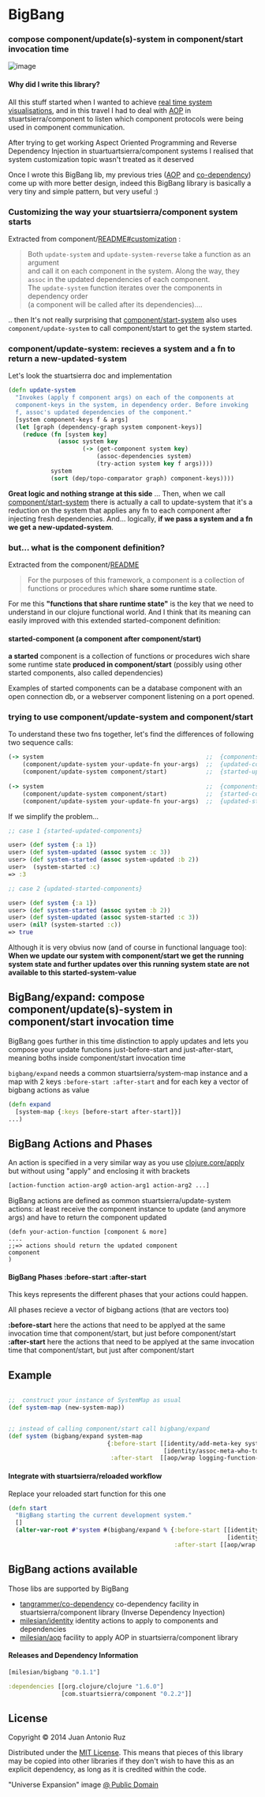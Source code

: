 # BigBang
### compose component/update(s)-system in component/start invocation time

![image](https://dl.dropboxusercontent.com/u/8688858/bigbang.png)


#### Why did I write this library?

All this stuff started when I wanted to achieve [real time system visualisations](https://github.com/tangrammer/webclient-system-diagram), and in this travel I had to deal with [AOP](https://github.com/milesian/aop) in stuartsierra/component to listen which component protocols were being used in component communication.

After trying to get working Aspect Oriented Programming and Reverse Dependency Injection in stuartuartsierra/component systems I realised that system customization topic wasn't treated as it deserved

Once I wrote this BigBang lib, my previous tries ([AOP](https://github.com/milesian/aop) and [co-dependency](https://github.com/tangrammer/co-dependency)) come up with more better design, indeed this BigBang library is basically a very tiny and simple pattern, but very useful :)


### Customizing the way your stuartsierra/component system starts

Extracted from component/[README#customization](https://github.com/stuartsierra/component/blob/master/README.md#customization) :

> Both ```update-system``` and ```update-system-reverse``` take a function as an argument   
and call it on each component in the system. 
Along the way, they ```assoc``` in the updated dependencies of each component.   
The ```update-system``` function iterates over the components in dependency order   
 (a component will be called after its dependencies)....

.. then It's not really surprising  that  [component/start-system](https://github.com/stuartsierra/component/blob/master/src/com/stuartsierra/component.clj#L151) also uses ```component/update-system``` to call component/start to get the system started.

### component/update-system: recieves a system and a fn to return a new-updated-system
Let's look the stuartsierra doc and implementation
```clojure
(defn update-system
  "Invokes (apply f component args) on each of the components at
  component-keys in the system, in dependency order. Before invoking
  f, assoc's updated dependencies of the component."
  [system component-keys f & args]
  (let [graph (dependency-graph system component-keys)]
    (reduce (fn [system key]
              (assoc system key
                     (-> (get-component system key)
                         (assoc-dependencies system)
                         (try-action system key f args))))
            system
            (sort (dep/topo-comparator graph) component-keys))))

```

**Great logic and nothing strange at this side** ... Then, when we call [component/start-system](https://github.com/stuartsierra/component/blob/master/src/com/stuartsierra/component.clj#L151) there is actually a call to update-system that it's a reduction on the system that applies any fn to each component after injecting fresh dependencies. And... logically, **if we pass a system and a fn we get a new-updated-system**.

### but... what is the component definition?  
Extracted from the component/[README](https://github.com/stuartsierra/component/blob/master/README.md)
> For the purposes of this framework, a component is a collection of functions or procedures which **share some runtime state**.

For me this **"functions that share runtime state"** is the key that we need to understand in our clojure functional world. And I think that its meaning can easily improved with this extended started-component definition:

#### started-component (a component after component/start)
**a started** component is a collection of functions or procedures wich share some runtime state **produced in component/start** (possibly using other started components, also called dependencies) 

Examples of started components can be a database component with an open connection db, or a webserver component listening on a port opened.

### trying to use component/update-system and component/start   

To understand these two fns together, let's find the differences of following two sequence calls:

```clojure
(-> system                                              ;;  {components}
    (component/update-system your-update-fn your-args)  ;;  {updated-components}
    (component/update-system component/start)           ;;  {started-updated-components}
    
(-> system                                              ;;  {components}
    (component/update-system component/start)           ;;  {started-components} 
    (component/update-system your-update-fn your-args)  ;;  {updated-started-components}
```

If we simplify the problem...
```clojure
;; case 1 {started-updated-components}

user> (def system {:a 1})
user> (def system-updated (assoc system :c 3))
user> (def system-started (assoc system-updated :b 2))
user>  (system-started :c)
=> :3

;; case 2 {updated-started-components}

user> (def system {:a 1})
user> (def system-started (assoc system :b 2))
user> (def system-updated (assoc system-started :c 3))
user> (nil? (system-started :c))
=> true
```

Although it is very obvius now (and of course in functional language too): **When we update our system with component/start we get the running system state and further updates over this running system state are not available to this started-system-value**

##  BigBang/expand: compose component/update(s)-system in component/start invocation time
BigBang goes further in this time distinction to apply updates and lets you compose your update functions just-before-start and just-after-start, meaning boths inside component/start invocation time

```bigbang/expand``` needs a common stuartsierra/system-map instance and a map with 2 keys ```:before-start :after-start``` and for each key a vector of bigbang actions as value

```clojure 
(defn expand
  [system-map {:keys [before-start after-start]}]
...)

```
 
##  BigBang Actions and Phases
An action is specified in a very similar way as you use [clojure.core/apply](http://clojuredocs.org/clojure.core/apply) but without using "apply" and enclosing it with brackets 
```clojure
[action-function action-arg0 action-arg1 action-arg2 ...]
```
BigBang actions are defined as common stuartsierra/update-system actions: at least receive the component instance to update (and anymore args) and have to return the component updated
```
(defn your-action-function [component & more]
....
;;=> actions should return the updated component
component
)
```

#### BigBang Phases  :before-start :after-start

This keys represents the different phases that your actions could happen.  

All phases recieve a vector of bigbang actions (that are vectors too)

**:before-start** here the actions that need to be applyed at the same invocation time that component/start, but just before component/start  
**:after-start**  here the actions that need to be applyed at the same invocation time that component/start, but just after component/start 


## Example

```clojure

;;  construct your instance of SystemMap as usual
(def system-map (new-system-map))


;; instead of calling component/start call bigbang/expand 
(def system (bigbang/expand system-map
                            {:before-start [[identity/add-meta-key system-map]
                                            [identity/assoc-meta-who-to-deps]]
                             :after-start  [[aop/wrap logging-function-invocation]]}))
```

#### Integrate with stuartsierra/reloaded workflow

Replace your reloaded start function for this one

```clojure
(defn start
  "BigBang starting the current development system."
  []
  (alter-var-root #'system #(bigbang/expand % {:before-start [[identity/add-meta-key %]
                                                              [identity/assoc-meta-who-to-deps]]
                                               :after-start [[aop/wrap visualisation-invocation]]})))
```

## BigBang actions available 

Those libs are supported by BigBang

* [tangrammer/co-dependency](https://github.com/tangrammer/co-dependency) co-dependency facility in stuartsierra/component library (Inverse Dependency Inyection)
* [milesian/identity](https://github.com/milesian/identity) identity actions to apply to components and dependencies 
* [milesian/aop](https://github.com/milesian/aop) facility to apply AOP in stuartsierra/component library

#### Releases and Dependency Information

```clojure
[milesian/bigbang "0.1.1"]
```

```clojure
:dependencies [[org.clojure/clojure "1.6.0"]
               [com.stuartsierra/component "0.2.2"]]
```


## License

Copyright © 2014 Juan Antonio Ruz 

Distributed under the [MIT License](http://opensource.org/licenses/MIT). This means that pieces of this library may be copied into other libraries if they don't wish to have this as an explicit dependency, as long as it is credited within the code.

"Universe Expansion" image [@ Public Domain](http://commons.wikimedia.org/wiki/File:Universe_expansion2.png)
